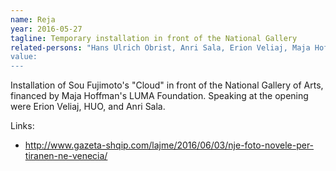 ```yaml
---
name: Reja
year: 2016-05-27
tagline: Temporary installation in front of the National Gallery
related-persons: "Hans Ulrich Obrist, Anri Sala, Erion Veliaj, Maja Hoffman, Sou Fujimoto
value:
---
```


Installation of Sou Fujimoto's "Cloud" in front of the National Gallery of Arts, financed by Maja Hoffman's LUMA Foundation. Speaking at the opening were Erion Veliaj, HUO, and Anri Sala.

Links:
* <http://www.gazeta-shqip.com/lajme/2016/06/03/nje-foto-novele-per-tiranen-ne-venecia/>
